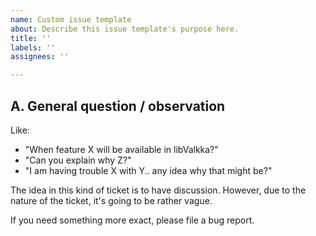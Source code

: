 ```yaml
---
name: Custom issue template
about: Describe this issue template's purpose here.
title: ''
labels: ''
assignees: ''

---
```


## A. General question / observation

Like:

- "When feature X will be available in libValkka?"
- "Can you explain why Z?"
- "I am having trouble X with Y.. any idea why that might be?"

The idea in this kind of ticket is to have discussion.  However, due to the nature of the ticket, it's going to be rather vague.

If you need something more exact, please file a bug report.
